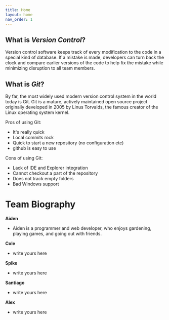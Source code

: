 ```yaml
---
title: Home
layout: home
nav_order: 1
---
```


## What is _Version Control_?
Version control software keeps track of every modification to the code in a special kind of database.
If a mistake is made, developers can turn back the clock and compare earlier versions of the code to help fix the mistake while minimizing disruption to all team members.


## What is _Git_?

By far, the most widely used modern version control system in the world today is Git. Git is a mature, actively maintained open source project originally developed in 2005 by Linus Torvalds, the famous creator of the Linux operating system kernel.

Pros of using Git:
 - It's really quick
 - Local commits rock
 - Quick to start a new repository (no configuration etc)
 - github is easy to use

Cons of using Git:
 - Lack of IDE and Explorer integration
 - Cannot checkout a part of the repository
 - Does not track empty folders
 - Bad Windows support


# Team Biography

**Aiden**
- Aiden is a programmer and web developer, who enjoys gardening, playing games, and going out with friends.

**Cole**
 - write yours here

**Spike**
 - write yours here

**Santiago**
 - write yours here

**Alex**
 - write yours here